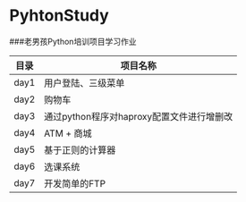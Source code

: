 # PyhtonStudy

###老男孩Python培训项目学习作业

|目录|项目名称|
|----|--------|
|day1|用户登陆、三级菜单|
|day2|购物车|
|day3|通过python程序对haproxy配置文件进行增删改|
|day4|ATM + 商城|
|day5|基于正则的计算器|
|day6|选课系统|
|day7|开发简单的FTP|


